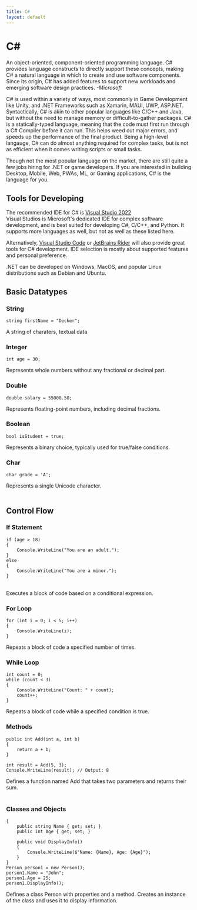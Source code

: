 ```yaml
---
title: C#
layout: default
---
```


# **C#**
An object-oriented, component-oriented programming language. C# provides language constructs to directly support these concepts, making C# a natural language in which to create and use software components. Since its origin, C# has added features to support new workloads and emerging software design practices.  *-Microsoft*

C# is used within a variety of ways, most commonly in Game Development like Unity, and  .NET Frameworks such as Xamarin, MAUI, UWP, ASP.NET. Syntactically, C# is akin to other popular languages like C/C++ and Java, but without the need to manage memory or difficult-to-gather packages. C# is a statically-typed language, meaning that the code must first run through a C# Compiler before it can run. This helps weed out major errors, and speeds up the performance of the final product. Being a high-level langauge, C# can do almost anything required for complex tasks, but is not as efficient when it comes writing scripts or small tasks. 

Though not the most popular language on the market, there are still quite a few jobs hiring for .NET or game developers. If you are interested in building Desktop, Mobile, Web, PWAs, ML, or Gaming applications, C# is the language for you. 

## Tools for Developing
The recommended IDE for C# is [Visual Studio 2022](https://visualstudio.microsoft.com/vs/)<br>
Visual Studios is Microsoft's dedicated IDE for complex software development, and is best suited for developing C#, C/C++, and Python. It supports more languages as well, but not as well as these listed here.

Alternatively, [Visual Studio Code](https://code.visualstudio.com/download) or [JetBrains Rider](https://www.jetbrains.com/rider/) will also provide great tools for C# development. IDE selection is mostly about supported features and personal preference. 

.NET can be developed on Windows, MacOS, and popular Linux distributions such as Debian and Ubuntu. 


## Basic Datatypes

### String
```
string firstName = "Decker";
```
A string of charaters, textual data
<br>
### Integer
```
int age = 30;
```
Represents whole numbers without any fractional or decimal part.
<br>
### Double
```
double salary = 55000.50;
```
Represents floating-point numbers, including decimal fractions.
<br>
### Boolean
```
bool isStudent = true;
```
Represents a binary choice, typically used for true/false conditions.
<br>
### Char
```
char grade = 'A';
```
Represents a single Unicode character.
<br><br>

## Control Flow
### If Statement
```
if (age > 18)
{
    Console.WriteLine("You are an adult.");
}
else
{
    Console.WriteLine("You are a minor.");
}
```
<br>
Executes a block of code based on a conditional expression.

### For Loop
```
for (int i = 0; i < 5; i++)
{
    Console.WriteLine(i);
}
```
Repeats a block of code a specified number of times.

### While Loop
```
int count = 0;
while (count < 3)
{
    Console.WriteLine("Count: " + count);
    count++;
}
```
Repeats a block of code while a specified condition is true.

### Methods
```
public int Add(int a, int b)
{
    return a + b;
}

int result = Add(5, 3);
Console.WriteLine(result); // Output: 8
```
Defines a function named Add that takes two parameters and returns their sum.<br><br>

### Classes and Objects
```public class Person
{
    public string Name { get; set; }
    public int Age { get; set; }

    public void DisplayInfo()
    {
        Console.WriteLine($"Name: {Name}, Age: {Age}");
    }
}
Person person1 = new Person();
person1.Name = "John";
person1.Age = 25;
person1.DisplayInfo();
```
Defines a class Person with properties and a method. Creates an instance of the class and uses it to display information.
